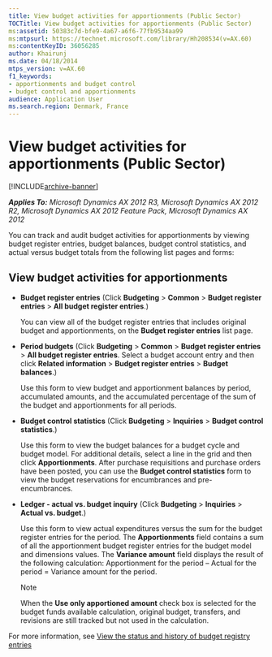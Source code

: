 ```yaml
---
title: View budget activities for apportionments (Public Sector)
TOCTitle: View budget activities for apportionments (Public Sector)
ms:assetid: 50383c7d-bfe9-4a67-a6f6-77fb9534aa99
ms:mtpsurl: https://technet.microsoft.com/library/Hh208534(v=AX.60)
ms:contentKeyID: 36056285
author: Khairunj
ms.date: 04/18/2014
mtps_version: v=AX.60
f1_keywords:
- apportionments and budget control
- budget control and apportionments
audience: Application User
ms.search.region: Denmark, France
---
```


# View budget activities for apportionments (Public Sector) 


[!INCLUDE[archive-banner](includes/archive-banner.md)]


_**Applies To:** Microsoft Dynamics AX 2012 R3, Microsoft Dynamics AX 2012 R2, Microsoft Dynamics AX 2012 Feature Pack, Microsoft Dynamics AX 2012_

You can track and audit budget activities for apportionments by viewing budget register entries, budget balances, budget control statistics, and actual versus budget totals from the following list pages and forms:

## View budget activities for apportionments

  - **Budget register entries** (Click **Budgeting** \> **Common** \> **Budget register entries** \> **All budget register entries**.)
    
    You can view all of the budget register entries that includes original budget and apportionments, on the **Budget register entries** list page.

  - **Period budgets** (Click **Budgeting** \> **Common** \> **Budget register entries** \> **All budget register entries**. Select a budget account entry and then click **Related information** \> **Budget register entries** \> **Budget balances**.)
    
    Use this form to view budget and apportionment balances by period, accumulated amounts, and the accumulated percentage of the sum of the budget and apportionments for all periods.

  - **Budget control statistics** (Click **Budgeting** \> **Inquiries** \> **Budget control statistics**.)
    
    Use this form to view the budget balances for a budget cycle and budget model. For additional details, select a line in the grid and then click **Apportionments**. After purchase requisitions and purchase orders have been posted, you can use the **Budget control statistics** form to view the budget reservations for encumbrances and pre-encumbrances.

  - **Ledger - actual vs. budget inquiry** (Click **Budgeting** \> **Inquiries** \> **Actual vs. budget**.)
    
    Use this form to view actual expenditures versus the sum for the budget register entries for the period. The **Apportionments** field contains a sum of all the apportionment budget register entries for the budget model and dimensions values. The **Variance amount** field displays the result of the following calculation: Apportionment for the period – Actual for the period = Variance amount for the period.
    

    > [!NOTE]
    > <P>When the <STRONG>Use only apportioned amount</STRONG> check box is selected for the budget funds available calculation, original budget, transfers, and revisions are still tracked but not used in the calculation.</P>



For more information, see [View the status and history of budget registry entries](view-the-status-and-history-of-budget-registry-entries.md)

  


